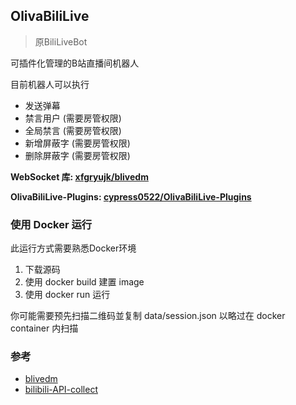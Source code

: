 ## OlivaBiliLive
> 原BiliLiveBot

可插件化管理的B站直播间机器人

目前机器人可以执行
- 发送弹幕
- 禁言用户 (需要房管权限)
- 全局禁言 (需要房管权限)
- 新增屏蔽字 (需要房管权限)
- 删除屏蔽字 (需要房管权限)


__WebSocket 库:  [xfgryujk/blivedm](https://github.com/xfgryujk/blivedm)__

__OlivaBiliLive-Plugins:  [cypress0522/OlivaBiliLive-Plugins](https://github.com/cypress0522/OlivaBiliLive-Plugins)__

### 使用 Docker 运行

此运行方式需要熟悉Docker环境

1. 下载源码
2. 使用 docker build 建置 image
3. 使用 docker run 运行

你可能需要预先扫描二维码並复制 data/session.json 以略过在 docker container 内扫描


### 参考

- [blivedm](https://github.com/xfgryujk/blivedm)
- [bilibili-API-collect](https://github.com/SocialSisterYi/bilibili-API-collect)